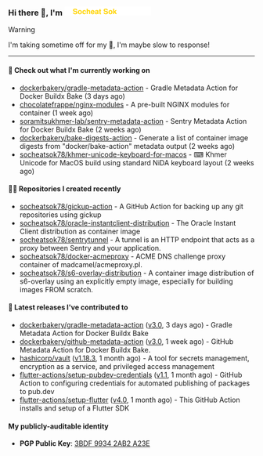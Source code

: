 <h3>
   Hi there 👋,
   I'm <a href="#"><img src="assets/branding.svg" width="177" height="18"></a>
</h3>

> [!WARNING]
> I'm taking sometime off for my 👶, I'm maybe slow to response!

---
#### 👷 Check out what I'm currently working on

- [dockerbakery/gradle-metadata-action](https://github.com/dockerbakery/gradle-metadata-action) - Gradle Metadata Action for Docker Buildx Bake (3 days ago)
- [chocolatefrappe/nginx-modules](https://github.com/chocolatefrappe/nginx-modules) - A pre-built NGINX modules for container (1 week ago)
- [soramitsukhmer-lab/sentry-metadata-action](https://github.com/soramitsukhmer-lab/sentry-metadata-action) - Sentry Metadata Action for Docker Buildx Bake (2 weeks ago)
- [dockerbakery/bake-digests-action](https://github.com/dockerbakery/bake-digests-action) - Generate a list of container image digests from &#34;docker/bake-action&#34; metadata output (2 weeks ago)
- [socheatsok78/khmer-unicode-keyboard-for-macos](https://github.com/socheatsok78/khmer-unicode-keyboard-for-macos) - ⌨  Khmer Unicode for MacOS build using standard NiDA keyboard layout (2 weeks ago)

#### 👨‍💻 Repositories I created recently

- [socheatsok78/gickup-action](https://github.com/socheatsok78/gickup-action) - A GitHub Action for backing up any git repositories using gickup
- [socheatsok78/oracle-instantclient-distribution](https://github.com/socheatsok78/oracle-instantclient-distribution) - The Oracle Instant Client distribution as container image
- [socheatsok78/sentrytunnel](https://github.com/socheatsok78/sentrytunnel) - A tunnel is an HTTP endpoint that acts as a proxy between Sentry and your application.
- [socheatsok78/docker-acmeproxy](https://github.com/socheatsok78/docker-acmeproxy) - ACME DNS challenge proxy container of madcamel/acmeproxy.pl.
- [socheatsok78/s6-overlay-distribution](https://github.com/socheatsok78/s6-overlay-distribution) - A container image distribution of s6-overlay using an explicitly empty image, especially for building images FROM scratch.

#### 🚀 Latest releases I've contributed to

- [dockerbakery/gradle-metadata-action](https://github.com/dockerbakery/gradle-metadata-action) ([v3.0](https://github.com/dockerbakery/gradle-metadata-action/releases/tag/v3.0), 3 days ago) - Gradle Metadata Action for Docker Buildx Bake
- [dockerbakery/github-metadata-action](https://github.com/dockerbakery/github-metadata-action) ([v3.0](https://github.com/dockerbakery/github-metadata-action/releases/tag/v3.0), 1 week ago) - GitHub Metadata Action for Docker Buildx Bake.
- [hashicorp/vault](https://github.com/hashicorp/vault) ([v1.18.3](https://github.com/hashicorp/vault/releases/tag/v1.18.3), 1 month ago) - A tool for secrets management, encryption as a service, and privileged access management
- [flutter-actions/setup-pubdev-credentials](https://github.com/flutter-actions/setup-pubdev-credentials) ([v1.1](https://github.com/flutter-actions/setup-pubdev-credentials/releases/tag/v1.1), 1 month ago) - GitHub Action to configuring credentials for automated publishing of packages to pub.dev
- [flutter-actions/setup-flutter](https://github.com/flutter-actions/setup-flutter) ([v4.0](https://github.com/flutter-actions/setup-flutter/releases/tag/v4.0), 1 month ago) - This GitHub Action installs and setup of a Flutter SDK

#### My publicly-auditable identity
   - **PGP Public Key**: [3BDF 9934 2AB2 A23E](https://keyserver.ubuntu.com/pks/lookup?search=73E235BAB2858AF5EBBBD4063BDF99342AB2A23E&fingerprint=on&options=mr&op=index)
